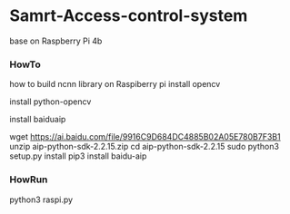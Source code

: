 # Samrt-Access-control-system
base on Raspberry Pi 4b

### HowTo
how to build ncnn library on Raspiberry pi
install opencv

  install python-opencv

install baiduaip 

  wget https://ai.baidu.com/file/9916C9D684DC4885B02A05E780B7F3B1
  unzip aip-python-sdk-2.2.15.zip
  cd aip-python-sdk-2.2.15
  sudo python3 setup.py install
  pip3 install baidu-aip
  
### HowRun

  python3 raspi.py
  
  



